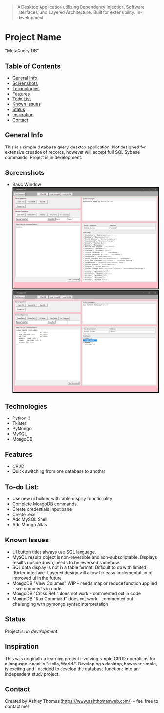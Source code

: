 > A Desktop Application utilizing Dependency Injection, Software Interfaces, and Layered Architecture. Built for extensibility. In-development.

# Project Name
"MetaQuery DB"

## Table of Contents
* [General Info](#general-info)
* [Screenshots](#screenshots)
* [Technologies](#technologies)
* [Features](#features)
* [Todo List](#todo-list)
* [Known Issues](#known-issues)
* [Status](#status)
* [Inspiration](#inspiration)
* [Contact](#contact)

## General Info
This is a simple database query desktop application. Not designed for extensive creation of records, however will accept full SQL Sybase commands. Project is in development.

## Screenshots
* Basic Window
![Example screenshot](/metaquery-db/readme/MetaQueryDB-capture1.PNG)
![Example screenshot](/metaquery-db/readme/metaquery-capture3.PNG)


## Technologies
* Python 3
* Tkinter
* PyMongo
* MySQL
* MongoDB

## Features
* CRUD
* Quick switching from one database to another

## To-do List:
* Use new ui builder with table display functionality
* Complete MongoDB commands.
* Create credentials input pane
* Create .exe
* Add MySQL Shell
* Add Mongo Atlas

## Known Issues 
* UI button titles always use SQL language. 
* MySQL results object is non-reversible and non-subscriptable. Displays results upside down, needs to be reversed somehow.
* SQL data display is not in a table format. Difficult to do with limited tKinter interface. Layered design will allow for easy implementation of improved ui in the future. 
* MongoDB "View Columns" WIP - needs map or reduce function applied - see comments in code.
* MongoDB "Cross Ref:" does not work - commented out in code
* MongoDB "Run Command" does not work - commented out - challenging with pymongo syntax interpretation


## Status
Project is: _in development_.

## Inspiration
This was originally a learning project involving simple CRUD operations for a language-specific "Hello, World.". Developing a desktop, however simple, is exciting and I decided to develop the database functions into an independent study project.

## Contact
Created by Ashley Thomas (https://www.ashthomasweb.com/) - feel free to contact me!